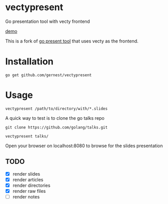 # vectypresent

Go presentation tool with vecty frontend

[demo](https://vectypresent.bq.co.tz)

This is a fork of [go present tool](https://github.com/golang/tools/tree/master/cmd/present) that uses vecty as the frontend.

# Installation

```
go get github.com/gernest/vectypresent
```

# Usage

```
vectypresent /path/to/directory/with/*.slides
```

A quick way to test is to clone the go talks  repo

```
git clone https://github.com/golang/talks.git

vectypresent talks/
```

Open your browser on localhost:8080 to browse for the slides presentation


## TODO

- [x] render slides
- [x] render articles
- [x] render directories
- [x] render raw files
- [ ] render notes
